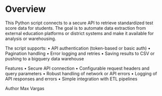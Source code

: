 # Overview

This Python script connects to a secure API to retrieve standardized test score data for students. The goal is to automate data extraction from external education platforms or district systems and make it available for analysis or warehousing.

The script supports:
	•	API authentication (token-based or basic auth)
	•	Pagination handling
	•	Error logging and retries
	•	Saving results to CSV or pushing to a bigquery data warehouse

Features
	•	Secure API connection
	•	Configurable request headers and query parameters
	•	Robust handling of network or API errors
	•	Logging of API responses and errors
	•	Simple integration with ETL pipelines

Author
Max Vargas
